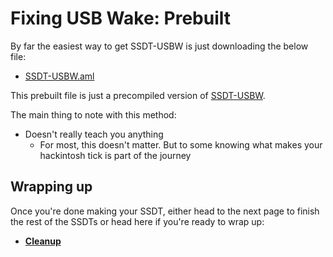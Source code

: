 # Fixing USB Wake: Prebuilt

By far the easiest way to get SSDT-USBW is just downloading the below file:

* [SSDT-USBW.aml](https://github.com/dortania/Getting-Started-With-ACPI/blob/master/extra-files/compiled/SSDT-USBW.aml)

This prebuilt file is just a precompiled version of [SSDT-USBW](https://raw.githubusercontent.com/osy/USBWakeFixup/master/SSDT-USBW.dsl).

The main thing to note with this method:

* Doesn't really teach you anything
  * For most, this doesn't matter. But to some knowing what makes your hackintosh tick is part of the journey

## Wrapping up

Once you're done making your SSDT, either head to the next page to finish the rest of the SSDTs or head here if you're ready to wrap up:

* [**Cleanup**](/cleanup.md)
